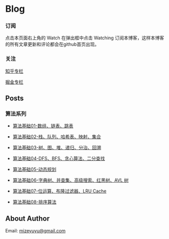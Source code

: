 # Blog

### 订阅

点击本页面右上角的 Watch 在弹出框中点击 Watching 订阅本博客，这样本博客的所有文章更新和评论都会在github首页出现。

### 关注

[知乎专栏](https://zhuanlan.zhihu.com/c_1225480416729407488)

[掘金专栏](https://juejin.im/user/5a9e90186fb9a028c3685234/posts)

## Posts

### 算法系列

- [算法基础01-数组、链表、跳表](https://github.com/venaissance/myBlog/issues/1)

- [算法基础02-栈、队列、哈希表、映射、集合](https://github.com/venaissance/myBlog/issues/2)

- [算法基础03-树、图、堆、递归、分治、回溯](https://github.com/venaissance/myBlog/issues/3)

- [算法基础04-DFS、BFS、贪心算法、二分查找](https://github.com/venaissance/myBlog/issues/4)

- [算法基础05-动态规划](https://github.com/venaissance/myBlog/issues/5)

- [算法基础06-字典树、并查集、高级搜索、红黑树、AVL 树](https://github.com/venaissance/myBlog/issues/6)

- [算法基础07-位运算、布隆过滤器、LRU Cache](https://github.com/venaissance/myBlog/issues/7)

- [算法基础08-排序算法](https://github.com/venaissance/myBlog/issues/8)

## About Author

Email: [mizeyuyu@gmail.com](mailto:mizeyuyu@gmail.com)
